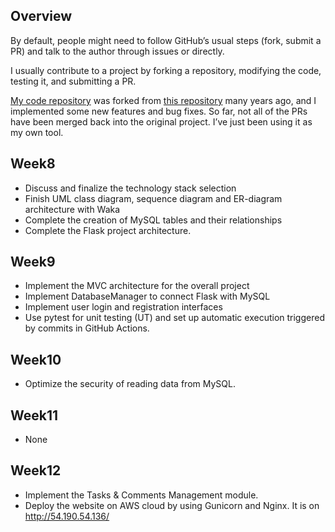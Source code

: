 ## Overview

By default, people might need to follow GitHub’s usual steps (fork, submit a PR) and talk to the author through issues or directly.

I usually contribute to a project by forking a repository, modifying the code, testing it, and submitting a PR.

[My code repository](https://github.com/stephenyin/tcconfig) was forked from [this repository](https://github.com/thombashi/tcconfig) many years ago, and I implemented some new features and bug fixes. So far, not all of the PRs have been merged back into the original project. I’ve just been using it as my own tool.

## Week8

- Discuss and finalize the technology stack selection
- Finish UML class diagram, sequence diagram and ER-diagram architecture with Waka
- Complete the creation of MySQL tables and their relationships
- Complete the Flask project architecture.

## Week9

- Implement the MVC architecture for the overall project
- Implement DatabaseManager to connect Flask with MySQL
- Implement user login and registration interfaces
- Use pytest for unit testing (UT) and set up automatic execution triggered by commits in GitHub Actions.

## Week10

- Optimize the security of reading data from MySQL.

## Week11

- None

## Week12

- Implement the Tasks & Comments Management module.
- Deploy the website on AWS cloud by using Gunicorn and Nginx. It is on http://54.190.54.136/